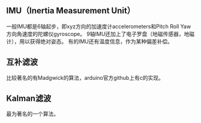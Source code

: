 ## IMU（Inertia Measurement Unit）

一般IMU都是6轴起步，即xyz方向的加速度计accelerometers和Pitch Roll Yaw方向角速度的陀螺仪gyroscope。
9轴IMU还加上了电子罗盘（地磁传感器，地磁计），用以获得绝对姿态。
有的IMU还有温度信息，作为某种偏差补偿。

## 互补滤波

比较著名的有Madgwick的算法，arduino官方github上有c的实现。

## Kalman滤波

最为著名的一个算法。